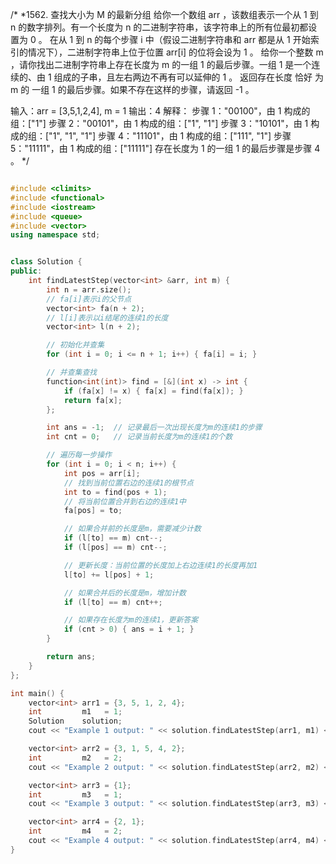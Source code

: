 /*
*1562. 查找大小为 M 的最新分组
给你一个数组 arr ，该数组表示一个从 1 到 n 的数字排列。有一个长度为 n 的二进制字符串，该字符串上的所有位最初都设置为 0 。
在从 1 到 n 的每个步骤 i 中（假设二进制字符串和 arr 都是从 1 开始索引的情况下），二进制字符串上位于位置 arr[i] 的位将会设为 1 。
给你一个整数 m ，请你找出二进制字符串上存在长度为 m 的一组 1 的最后步骤。一组 1 是一个连续的、由 1 组成的子串，且左右两边不再有可以延伸的 1 。
返回存在长度 恰好 为 m 的 一组 1  的最后步骤。如果不存在这样的步骤，请返回 -1 。

输入：arr = [3,5,1,2,4], m = 1
输出：4
解释：
步骤 1："00100"，由 1 构成的组：["1"]
步骤 2："00101"，由 1 构成的组：["1", "1"]
步骤 3："10101"，由 1 构成的组：["1", "1", "1"]
步骤 4："11101"，由 1 构成的组：["111", "1"]
步骤 5："11111"，由 1 构成的组：["11111"]
存在长度为 1 的一组 1 的最后步骤是步骤 4 。
*/

```cpp

#include <climits>
#include <functional>
#include <iostream>
#include <queue>
#include <vector>
using namespace std;


class Solution {
public:
    int findLatestStep(vector<int> &arr, int m) {
        int n = arr.size();
        // fa[i]表示i的父节点
        vector<int> fa(n + 2);
        // l[i]表示以i结尾的连续1的长度
        vector<int> l(n + 2);

        // 初始化并查集
        for (int i = 0; i <= n + 1; i++) { fa[i] = i; }

        // 并查集查找
        function<int(int)> find = [&](int x) -> int {
            if (fa[x] != x) { fa[x] = find(fa[x]); }
            return fa[x];
        };

        int ans = -1;  // 记录最后一次出现长度为m的连续1的步骤
        int cnt = 0;   // 记录当前长度为m的连续1的个数

        // 遍历每一步操作
        for (int i = 0; i < n; i++) {
            int pos = arr[i];
            // 找到当前位置右边的连续1的根节点
            int to = find(pos + 1);
            // 将当前位置合并到右边的连续1中
            fa[pos] = to;

            // 如果合并前的长度是m，需要减少计数
            if (l[to] == m) cnt--;
            if (l[pos] == m) cnt--;

            // 更新长度：当前位置的长度加上右边连续1的长度再加1
            l[to] += l[pos] + 1;

            // 如果合并后的长度是m，增加计数
            if (l[to] == m) cnt++;

            // 如果存在长度为m的连续1，更新答案
            if (cnt > 0) { ans = i + 1; }
        }

        return ans;
    }
};

int main() {
    vector<int> arr1 = {3, 5, 1, 2, 4};
    int         m1   = 1;
    Solution    solution;
    cout << "Example 1 output: " << solution.findLatestStep(arr1, m1) << endl;

    vector<int> arr2 = {3, 1, 5, 4, 2};
    int         m2   = 2;
    cout << "Example 2 output: " << solution.findLatestStep(arr2, m2) << endl;

    vector<int> arr3 = {1};
    int         m3   = 1;
    cout << "Example 3 output: " << solution.findLatestStep(arr3, m3) << endl;

    vector<int> arr4 = {2, 1};
    int         m4   = 2;
    cout << "Example 4 output: " << solution.findLatestStep(arr4, m4) << endl;
}
